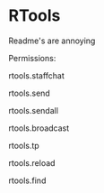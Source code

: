 # RTools
Readme's are annoying

Permissions:

rtools.staffchat

rtools.send

rtools.sendall

rtools.broadcast

rtools.tp

rtools.reload

rtools.find

